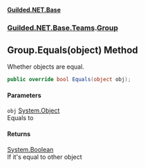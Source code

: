 
#### [Guilded.NET.Base](index 'index')
### [Guilded.NET.Base.Teams](index#Guilded_NET_Base_Teams 'Guilded.NET.Base.Teams').[Group](Group 'Guilded.NET.Base.Teams.Group')
## Group.Equals(object) Method
Whether objects are equal.  
```csharp
public override bool Equals(object obj);
```

#### Parameters
<a name='Guilded_NET_Base_Teams_Group_Equals(object)_obj'></a>
`obj` [System.Object](https://docs.microsoft.com/en-us/dotnet/api/System.Object 'System.Object')  
Equals to
  

#### Returns
[System.Boolean](https://docs.microsoft.com/en-us/dotnet/api/System.Boolean 'System.Boolean')  
If it's equal to other object
